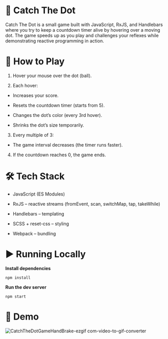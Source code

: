# 🎯 Catch The Dot
Catch The Dot is a small game built with JavaScript, RxJS, and Handlebars where you try to keep a countdown timer alive by hovering over a moving dot. The game speeds up as you play and challenges your reflexes while demonstrating reactive programming in action.
 
# 🚀 How to Play
1. Hover your mouse over the dot (ball).

2. Each hover:

* Increases your score.

* Resets the countdown timer (starts from 5).

* Changes the dot’s color (every 3rd hover).

* Shrinks the dot’s size temporarily.

3. Every multiple of 3:

* The game interval decreases (the timer runs faster).

4. If the countdown reaches 0, the game ends.

# 🛠 Tech Stack
* JavaScript (ES Modules)

* RxJS – reactive streams (fromEvent, scan, switchMap, tap, takeWhile)

* Handlebars – templating

* SCSS + reset-css – styling

* Webpack – bundling

# ▶️ Running Locally

**Install dependencies**

`npm install`

**Run the dev server**

`npm start`

# 📸 Demo
![CatchTheDotGameHandBrake-ezgif com-video-to-gif-converter](https://github.com/user-attachments/assets/58db0aa7-e667-4c0f-81c2-2b062d5c4a5b)






